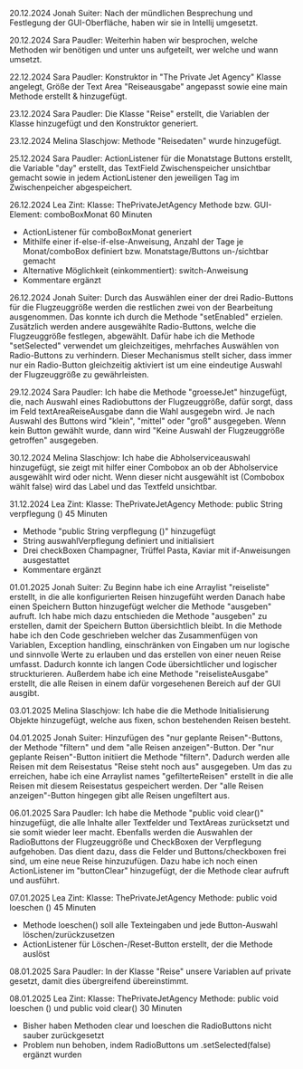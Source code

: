 20.12.2024 Jonah Suiter:
Nach der mündlichen Besprechung und Festlegung der GUI-Oberfläche, haben wir sie in Intellij umgesetzt.

20.12.2024 Sara Paudler:
Weiterhin haben wir besprochen, welche Methoden wir benötigen und unter uns aufgeteilt, wer welche und wann umsetzt.

22.12.2024 Sara Paudler:
Konstruktor in "The Private Jet Agency" Klasse angelegt, Größe der Text Area "Reiseausgabe" angepasst sowie eine main Methode erstellt & hinzugefügt.

23.12.2024 Sara Paudler:
Die Klasse "Reise" erstellt, die Variablen der Klasse hinzugefügt und den Konstruktor generiert.

23.12.2024 Melina Slaschjow:
Methode "Reisedaten" wurde hinzugefügt.

25.12.2024 Sara Paudler:
ActionListener für die Monatstage Buttons erstellt, die Variable "day" erstellt, das TextField Zwischenspeicher unsichtbar gemacht sowie in jedem ActionListener den jeweiligen Tag im Zwischenpeicher abgespeichert.

26.12.2024 Lea Zint:
Klasse: ThePrivateJetAgency
Methode bzw. GUI-Element: comboBoxMonat
60 Minuten
- ActionListener für comboBoxMonat generiert
- Mithilfe einer if-else-if-else-Anweisung, Anzahl der Tage je Monat/comboBox definiert bzw. Monatstage/Buttons un-/sichtbar gemacht
- Alternative Möglichkeit (einkommentiert): switch-Anweisung
- Kommentare ergänzt

26.12.2024 Jonah Suiter:
Durch das Auswählen einer der drei Radio-Buttons für die Flugzeuggröße werden die restlichen zwei von der Bearbeitung ausgenommen. Das konnte ich durch die Methode "setEnabled" erzielen. Zusätzlich werden andere ausgewählte Radio-Buttons, welche die Flugzeuggröße festlegen, abgewählt. Dafür habe ich die Methode "setSelected" verwendet um gleichzeitiges, mehrfaches Auswählen von Radio-Buttons zu verhindern. Dieser Mechanismus stellt sicher, dass immer nur ein Radio-Button gleichzeitig aktiviert ist um eine eindeutige Auswahl der Flugzeuggröße zu gewährleisten.

29.12.2024 Sara Paudler:
Ich habe die Methode "groesseJet" hinzugefügt, die, nach Auswahl eines Radiobuttons der Flugzeuggröße, dafür sorgt, dass im Feld textAreaReiseAusgabe dann die Wahl ausgegebn wird. Je nach Auswahl des Buttons wird "klein", "mittel" oder "groß" ausgegeben. Wenn kein Button gewählt wurde, dann wird "Keine Auswahl der Flugzeuggröße getroffen" ausgegeben.

30.12.2024 Melina Slaschjow:
Ich habe die Abholserviceauswahl hinzugefügt, sie zeigt mit hilfer einer Combobox an ob der Abholservice ausgewählt wird oder nicht. Wenn dieser nicht ausgewählt ist (Combobox wählt false) wird das Label und das Textfeld unsichtbar.

31.12.2024 Lea Zint:
Klasse: ThePrivateJetAgency
Methode: public String verpflegung ()
45 Minuten
- Methode "public String verpflegung ()" hinzugefügt
- String auswahlVerpflegung definiert und initialisiert
- Drei checkBoxen Champagner, Trüffel Pasta, Kaviar mit if-Anweisungen ausgestattet
- Kommentare ergänzt

01.01.2025 Jonah Suiter:
Zu Beginn habe ich eine Arraylist "reiseliste" erstellt, in die alle konfigurierten Reisen hinzugefüht werden
Danach habe einen Speichern Button hinzugefügt welcher die Methode "ausgeben" aufruft.
Ich habe mich dazu entschieden die Methode "ausgeben" zu erstellen, damit der Speichern Button übersichtlich bleibt. In die Methode habe ich den Code geschrieben welcher das Zusammenfügen von Variablen, Exception handling, einschränken von Eingaben um nur logische und sinnvolle Werte zu erlauben und das erstellen von einer neuen Reise umfasst. Dadurch konnte ich langen Code übersichtlicher und logischer struckturieren. Außerdem habe ich eine Methode "reiselisteAusgabe" erstellt, die alle Reisen in einem dafür vorgesehenen Bereich auf der GUI ausgibt.

03.01.2025 Melina Slaschjow:
Ich habe die die Methode Initialisierung Objekte hinzugefügt, welche aus fixen, schon bestehenden Reisen besteht.

04.01.2025 Jonah Suiter:
Hinzufügen des "nur geplante Reisen"-Buttons, der Methode "filtern" und dem "alle Reisen anzeigen"-Button. Der "nur geplante Reisen"-Button initiiert die Methode "filtern". Dadurch werden alle Reisen mit dem Reisestatus "Reise steht noch aus" ausgegeben. Um das zu erreichen, habe ich eine Arraylist names "gefilterteReisen" erstellt in die alle Reisen mit diesem Reisestatus gespeichert werden. Der "alle Reisen anzeigen"-Button hingegen gibt alle Reisen ungefiltert aus.

06.01.2025 Sara Paudler:
Ich habe die Methode "public void clear()" hinzugefügt, die alle Inhalte aller Textfelder und TextAreas zurücksetzt und sie somit wieder leer macht. Ebenfalls werden die Auswahlen der RadioButtons der Flugzeuggröße und CheckBoxen der Verpflegung aufgehoben. Das dient dazu, dass die Felder und Buttons/checkboxen frei sind, um eine neue Reise hinzuzufügen. Dazu habe ich noch einen ActionListener im "buttonClear" hinzugefügt, der die Methode clear aufruft und ausführt. 

07.01.2025 Lea Zint:
Klasse: ThePrivateJetAgency
Methode: public void loeschen ()
45 Minuten
- Methode loeschen() soll alle Texteingaben und jede Button-Auswahl löschen/zurückzusetzen
- ActionListener für Löschen-/Reset-Button erstellt, der die Methode auslöst

08.01.2025 Sara Paudler:
In der Klasse "Reise" unsere Variablen auf private gesetzt, damit dies übergreifend übereinstimmt.

08.01.2025 Lea Zint:
Klasse: ThePrivateJetAgency
Methode: public void loeschen () und public void clear()
30 Minuten
- Bisher haben Methoden clear und loeschen die RadioButtons nicht sauber zurückgesetzt
- Problem nun behoben, indem RadioButtons um .setSelected(false) ergänzt wurden
